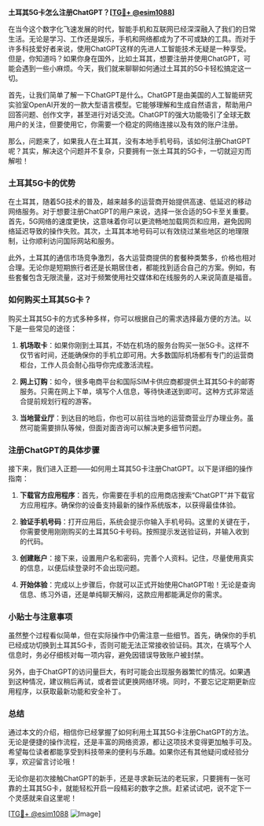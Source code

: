 **土耳其5G卡怎么注册ChatGPT？[[TG💪+ @esim1088](https://t.me/s/esim1088)]**

在当今这个数字化飞速发展的时代，智能手机和互联网已经深深融入了我们的日常生活。无论是学习、工作还是娱乐，手机和网络都成为了不可或缺的工具。而对于许多科技爱好者来说，使用ChatGPT这样的先进人工智能技术无疑是一种享受。但是，你知道吗？如果你身在国外，比如土耳其，想要注册并使用ChatGPT，可能会遇到一些小麻烦。今天，我们就来聊聊如何通过土耳其的5G卡轻松搞定这一切。

首先，让我们简单了解一下ChatGPT是什么。ChatGPT是由美国的人工智能研究实验室OpenAI开发的一款大型语言模型。它能够理解和生成自然语言，帮助用户回答问题、创作文字，甚至进行对话交流。ChatGPT的强大功能吸引了全球无数用户的关注，但要使用它，你需要一个稳定的网络连接以及有效的账户注册。

那么，问题来了，如果我人在土耳其，没有本地手机号码，该如何注册ChatGPT呢？其实，解决这个问题并不复杂，只要拥有一张土耳其的5G卡，一切就迎刃而解啦！

### 土耳其5G卡的优势

在土耳其，随着5G技术的普及，越来越多的运营商开始提供高速、低延迟的移动网络服务。对于想要注册ChatGPT的用户来说，选择一张合适的5G卡至关重要。首先，5G网络的速度更快，这意味着你可以更流畅地加载网页和应用，避免因网络延迟导致的操作失败。其次，土耳其本地号码可以有效绕过某些地区的地理限制，让你顺利访问国际网站和服务。

此外，土耳其的通信市场竞争激烈，各大运营商提供的套餐种类繁多，价格也相对合理。无论你是短期旅行者还是长期居住者，都能找到适合自己的方案。例如，有些套餐包含无限流量，这对于频繁使用社交媒体和在线服务的人来说简直是福音。

### 如何购买土耳其5G卡？

购买土耳其5G卡的方式多种多样，你可以根据自己的需求选择最方便的方法。以下是一些常见的途径：

1. **机场取卡**：如果你刚到土耳其，不妨在机场的服务台购买一张5G卡。这样不仅节省时间，还能确保你的手机立即可用。大多数国际机场都有专门的运营商柜台，工作人员会耐心指导你完成激活流程。

2. **网上订购**：如今，很多电商平台和国际SIM卡供应商都提供土耳其5G卡的邮寄服务。只需在网上下单，填写个人信息，等待快递送到即可。这种方式非常适合提前规划行程的游客。

3. **当地营业厅**：到达目的地后，你也可以前往当地的运营商营业厅办理业务。虽然可能需要排队等候，但面对面咨询可以解决更多细节问题。

### 注册ChatGPT的具体步骤

接下来，我们进入正题——如何用土耳其5G卡注册ChatGPT。以下是详细的操作指南：

1. **下载官方应用程序**：首先，你需要在手机的应用商店搜索“ChatGPT”并下载官方应用程序。确保你的设备支持最新的操作系统版本，以获得最佳体验。

2. **验证手机号码**：打开应用后，系统会提示你输入手机号码。这里的关键在于，你需要使用刚刚购买的土耳其5G卡号码。按照提示发送验证码，并输入收到的代码。

3. **创建账户**：接下来，设置用户名和密码，完善个人资料。记住，尽量使用真实的信息，以便后续登录时不会出现问题。

4. **开始体验**：完成以上步骤后，你就可以正式开始使用ChatGPT啦！无论是查询信息、练习外语，还是单纯聊天解闷，这款应用都能满足你的需求。

### 小贴士与注意事项

虽然整个过程看似简单，但在实际操作中仍需注意一些细节。首先，确保你的手机已经成功切换到土耳其5G卡，否则可能无法正常接收验证码。其次，在填写个人信息时，务必仔细核对每一项内容，避免因错误导致账户被封禁。

另外，由于ChatGPT的访问量巨大，有时可能会出现服务器繁忙的情况。如果遇到这种情况，建议稍后再试，或者尝试更换网络环境。同时，不要忘记定期更新应用程序，以获取最新功能和安全补丁。

### 总结

通过本文的介绍，相信你已经掌握了如何利用土耳其5G卡注册ChatGPT的方法。无论是便捷的操作流程，还是丰富的网络资源，都让这项技术变得更加触手可及。希望每位读者都能享受到科技带来的便利与乐趣。如果你还有其他疑问或经验分享，欢迎留言讨论哦！

无论你是初次接触ChatGPT的新手，还是寻求新玩法的老玩家，只要拥有一张可靠的土耳其5G卡，就能轻松开启一段精彩的数字之旅。赶紧试试吧，说不定下一个灵感就来自这里呢！

[[TG💪+ @esim1088](https://t.me/s/esim1088) ![Image](https://i.postimg.cc/4NQfJmqS/Snipaste-2025-05-13-00-14-12.png)]
